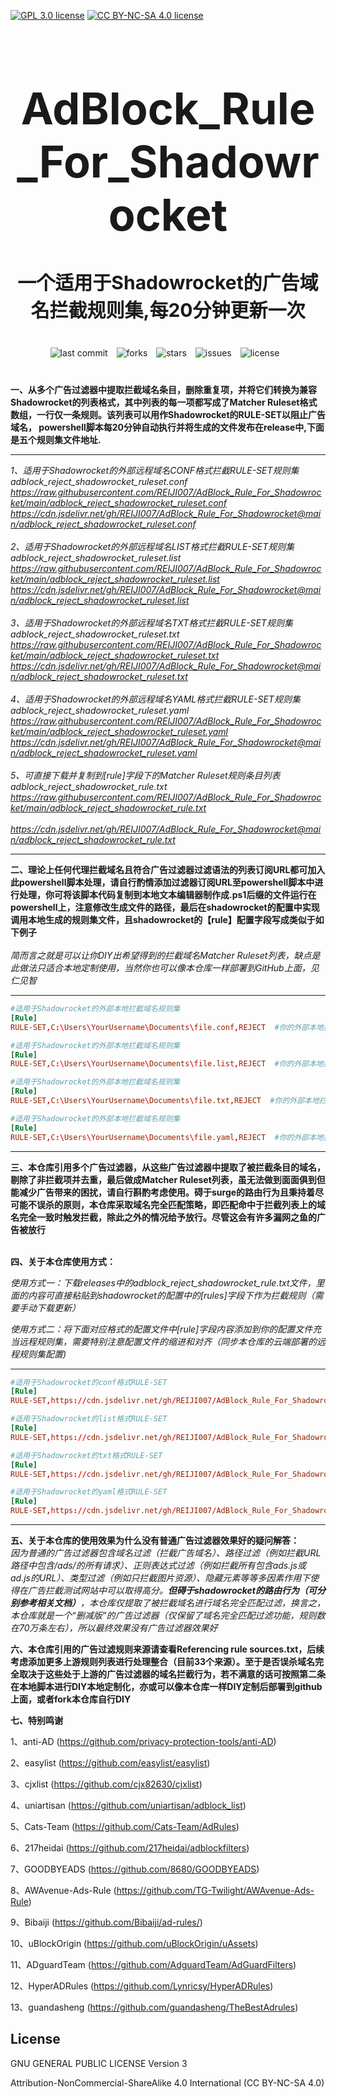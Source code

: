 [![GPL 3.0 license](https://img.shields.io/badge/License-GPL%20v3-blue.svg)](https://github.com/REIJI007/AdBlock_Rule_For_Clash/blob/main/LICENSE-GPL3.0)
[![CC BY-NC-SA 4.0 license](https://img.shields.io/badge/License-CC%20BY--NC--SA%204.0-lightgrey.svg)](https://github.com/REIJI007/AdBlock_Rule_For_Clash/blob/main/LICENSE-CC%20BY-NC-SA%204.0)
<!-- 居中的大标题 -->
<h1 align="center" style="font-size: 70px; margin-bottom: 20px;">AdBlock_Rule_For_Shadowrocket</h1>

<!-- 居中的副标题 -->
<h2 align="center" style="font-size: 30px; margin-bottom: 40px;">一个适用于Shadowrocket的广告域名拦截规则集,每20分钟更新一次</h2>

<!-- 徽章（根据需要调整） -->
<p align="center" style="margin-bottom: 40px;">
    <img src="https://img.shields.io/badge/last%20commit-today-brightgreen" alt="last commit" style="margin-right: 10px;">
    <img src="https://img.shields.io/github/forks/REIJI007/AdBlock_Rule_For_Shadowrocket" alt="forks" style="margin-right: 10px;">
    <img src="https://img.shields.io/github/stars/REIJI007/AdBlock_Rule_For_Shadowrocket" alt="stars" style="margin-right: 10px;">
    <img src="https://img.shields.io/github/issues/REIJI007/AdBlock_Rule_For_Shadowrocket" alt="issues" style="margin-right: 10px;">
    <img src="https://img.shields.io/github/license/REIJI007/AdBlock_Rule_For_Shadowrocket" alt="license" style="margin-right: 10px;">
</p>

**一、从多个广告过滤器中提取拦截域名条目，删除重复项，并将它们转换为兼容Shadowrocket的列表格式，其中列表的每一项都写成了Matcher Ruleset格式数组，一行仅一条规则。该列表可以用作Shadowrocket的RULE-SET以阻止广告域名， powershell脚本每20分钟自动执行并将生成的文件发布在release中,下面是五个规则集文件地址.**

<hr>

*1、适用于Shadowrocket的外部远程域名CONF格式拦截RULE-SET规则集 adblock_reject_shadowrocket_ruleset.conf* 
<br>
*https://raw.githubusercontent.com/REIJI007/AdBlock_Rule_For_Shadowrocket/main/adblock_reject_shadowrocket_ruleset.conf*
<br>
*https://cdn.jsdelivr.net/gh/REIJI007/AdBlock_Rule_For_Shadowrocket@main/adblock_reject_shadowrocket_ruleset.conf*
<br>
<br>
*2、适用于Shadowrocket的外部远程域名LIST格式拦截RULE-SET规则集 adblock_reject_shadowrocket_ruleset.list* 
<br>
*https://raw.githubusercontent.com/REIJI007/AdBlock_Rule_For_Shadowrocket/main/adblock_reject_shadowrocket_ruleset.list*
<br>
*https://cdn.jsdelivr.net/gh/REIJI007/AdBlock_Rule_For_Shadowrocket@main/adblock_reject_shadowrocket_ruleset.list*
<br>
<br>
*3、适用于Shadowrocket的外部远程域名TXT格式拦截RULE-SET规则集 adblock_reject_shadowrocket_ruleset.txt* 
<br>
*https://raw.githubusercontent.com/REIJI007/AdBlock_Rule_For_Shadowrocket/main/adblock_reject_shadowrocket_ruleset.txt*
<br>
*https://cdn.jsdelivr.net/gh/REIJI007/AdBlock_Rule_For_Shadowrocket@main/adblock_reject_shadowrocket_ruleset.txt*
<br>
<br>
*4、适用于Shadowrocket的外部远程域名YAML格式拦截RULE-SET规则集 adblock_reject_shadowrocket_ruleset.yaml* 
<br>
*https://raw.githubusercontent.com/REIJI007/AdBlock_Rule_For_Shadowrocket/main/adblock_reject_shadowrocket_ruleset.yaml*
<br>
*https://cdn.jsdelivr.net/gh/REIJI007/AdBlock_Rule_For_Shadowrocket@main/adblock_reject_shadowrocket_ruleset.yaml*
<br>
<br>
*5、可直接下载并复制到[rule]字段下的Matcher Ruleset规则条目列表 adblock_reject_shadowrocket_rule.txt* 
<br>
*https://raw.githubusercontent.com/REIJI007/AdBlock_Rule_For_Shadowrocket/main/adblock_reject_shadowrocket_rule.txt*
<br>
<br>
*https://cdn.jsdelivr.net/gh/REIJI007/AdBlock_Rule_For_Shadowrocket@main/adblock_reject_shadowrocket_rule.txt*

<hr>


**二、理论上任何代理拦截域名且符合广告过滤器过滤语法的列表订阅URL都可加入此powershell脚本处理，请自行酌情添加过滤器订阅URL至powershell脚本中进行处理，你可将该脚本代码复制到本地文本编辑器制作成.ps1后缀的文件运行在powershell上，注意修改生成文件的路径，最后在shadowrocket的配置中实现调用本地生成的规则集文件，且shadowrocket的【rule】配置字段写成类似于如下例子**
<br>
<br>
*简而言之就是可以让你DIY出希望得到的拦截域名Matcher Ruleset列表，缺点是此做法只适合本地定制使用，当然你也可以像本仓库一样部署到GitHub上面，见仁见智*
<hr>


```conf
#适用于Shadowrocket的外部本地拦截域名规则集
[Rule]
RULE-SET,C:\Users\YourUsername\Documents\file.conf,REJECT  #你的外部本地拦截域名conf格式规则集文件保存路径
```

```conf
#适用于Shadowrocket的外部本地拦截域名规则集
[Rule]
RULE-SET,C:\Users\YourUsername\Documents\file.list,REJECT  #你的外部本地拦截域名list格式规则集文件保存路径
```

```conf
#适用于Shadowrocket的外部本地拦截域名规则集
[Rule]
RULE-SET,C:\Users\YourUsername\Documents\file.txt,REJECT  #你的外部本地拦截域名txt格式规则集文件保存路径
```

```conf
#适用于Shadowrocket的外部本地拦截域名规则集
[Rule]
RULE-SET,C:\Users\YourUsername\Documents\file.yaml,REJECT  #你的外部本地拦截域名yaml格式规则集文件保存路径
```
<hr>


**三、本仓库引用多个广告过滤器，从这些广告过滤器中提取了被拦截条目的域名，剔除了非拦截项并去重，最后做成Matcher Ruleset列表，虽无法做到面面俱到但能减少广告带来的困扰，请自行斟酌考虑使用。碍于surge的路由行为且秉持着尽可能不误杀的原则，本仓库采取域名完全匹配策略，即匹配命中于拦截列表上的域名完全一致时触发拦截，除此之外的情况给予放行。尽管这会有许多漏网之鱼的广告被放行**
<br>
<br>

**四、关于本仓库使用方式：**

  *使用方式一：下载releases中的adblock_reject_shadowrocket_rule.txt文件，里面的内容可直接粘贴到shadowrocket的配置中的[rules]字段下作为拦截规则（需要手动下载更新）*

  *使用方式二：将下面对应格式的配置文件中[rule]字段内容添加到你的配置文件充当远程规则集，需要特别注意配置文件的缩进和对齐（同步本仓库的云端部署的远程规则集配置)*
<hr>



  
```conf
#适用于Shadowrocket的conf格式RULE-SET
[Rule]
RULE-SET,https://cdn.jsdelivr.net/gh/REIJI007/AdBlock_Rule_For_Shadowrocket@main/adblock_reject_shadowrocket_ruleset.conf,REJECT
```
```conf
#适用于Shadowrocket的list格式RULE-SET
[Rule]
RULE-SET,https://cdn.jsdelivr.net/gh/REIJI007/AdBlock_Rule_For_Shadowrocket@main/adblock_reject_shadowrocket_ruleset.list,REJECT
```
```conf
#适用于Shadowrocket的txt格式RULE-SET
[Rule]
RULE-SET,https://cdn.jsdelivr.net/gh/REIJI007/AdBlock_Rule_For_Shadowrocket@main/adblock_reject_shadowrocket_ruleset.txt,REJECT
```
```conf
#适用于Shadowrocket的yaml格式RULE-SET
[Rule]
RULE-SET,https://cdn.jsdelivr.net/gh/REIJI007/AdBlock_Rule_For_Shadowrocket@main/adblock_reject_shadowrocket_ruleset.yaml,REJECT
```




<hr>

**五、关于本仓库的使用效果为什么没有普通广告过滤器效果好的疑问解答：**
<br>
*因为普通的广告过滤器包含域名过滤（拦截广告域名）、路径过滤（例如拦截URL路径中包含/ads/的所有请求）、正则表达式过滤（例如拦截所有包含ads.js或ad.js的URL）、类型过滤（例如只拦截图片资源）、隐藏元素等等多因素作用下使得在广告拦截测试网站中可以取得高分。**但碍于shadowrocket的路由行为（可分别参考相关文档）**，本仓库仅提取了被拦截域名进行域名完全匹配过滤，换言之，本仓库就是一个“删减版”的广告过滤器（仅保留了域名完全匹配过滤功能，规则数在70万条左右），所以最终效果没有广告过滤器效果好*




**六、本仓库引用的广告过滤规则来源请查看Referencing rule sources.txt，后续考虑添加更多上游规则列表进行处理整合（目前33个来源）。至于是否误杀域名完全取决于这些处于上游的广告过滤器的域名拦截行为，若不满意的话可按照第二条在本地脚本进行DIY本地定制化，亦或可以像本仓库一样DIY定制后部署到github上面，或者fork本仓库自行DIY**


**七、特别鸣谢**

1、anti-AD (https://github.com/privacy-protection-tools/anti-AD)

2、easylist (https://github.com/easylist/easylist)

3、cjxlist (https://github.com/cjx82630/cjxlist)

4、uniartisan (https://github.com/uniartisan/adblock_list)

5、Cats-Team (https://github.com/Cats-Team/AdRules)

6、217heidai (https://github.com/217heidai/adblockfilters)

7、GOODBYEADS (https://github.com/8680/GOODBYEADS)

8、AWAvenue-Ads-Rule (https://github.com/TG-Twilight/AWAvenue-Ads-Rule)

9、Bibaiji (https://github.com/Bibaiji/ad-rules/)

10、uBlockOrigin (https://github.com/uBlockOrigin/uAssets)

11、ADguardTeam (https://github.com/AdguardTeam/AdGuardFilters)

12、HyperADRules (https://github.com/Lynricsy/HyperADRules)

13、guandasheng (https://github.com/guandasheng/TheBestAdrules)

## License

GNU GENERAL PUBLIC LICENSE Version 3

Attribution-NonCommercial-ShareAlike 4.0 International (CC BY-NC-SA 4.0)


